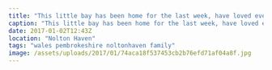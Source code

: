 ```yaml
---
title: "This little bay has been home for the last week, have loved every moment being with family."
caption: "This little bay has been home for the last week, have loved every moment being with family."
date: 2017-01-02T12:43Z
location: "Nolton Haven"
tags: "wales pembrokeshire noltonhaven family"
image: /assets/uploads/2017/01/74aca18f537453cb2b76efd71af04a8f.jpg
---
```

